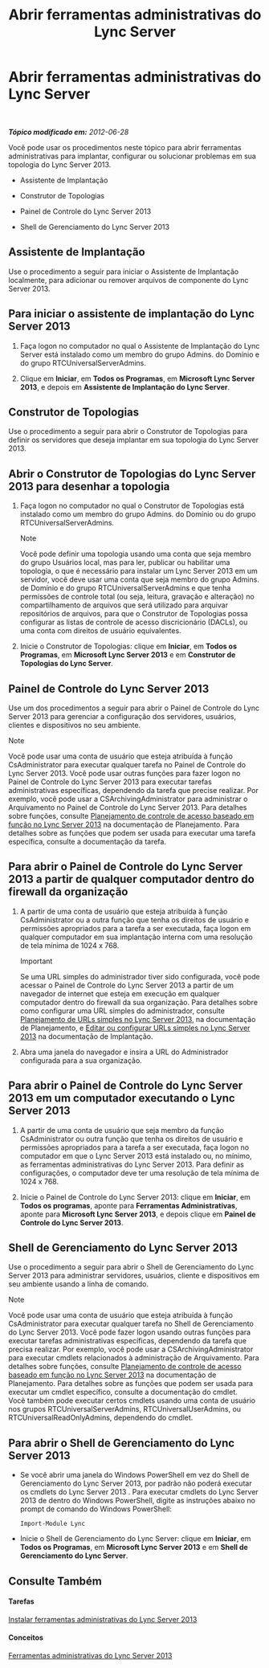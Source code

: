﻿---
title: Abrir ferramentas administrativas do Lync Server
TOCTitle: Abrir ferramentas administrativas do Lync Server
ms:assetid: 8c58de94-9e0a-4368-9e14-9afcaa1142d0
ms:mtpsurl: https://technet.microsoft.com/pt-br/library/Gg195741(v=OCS.15)
ms:contentKeyID: 49307389
ms.date: 05/19/2016
mtps_version: v=OCS.15
ms.translationtype: HT
---

# Abrir ferramentas administrativas do Lync Server

 

_**Tópico modificado em:** 2012-06-28_

Você pode usar os procedimentos neste tópico para abrir ferramentas administrativas para implantar, configurar ou solucionar problemas em sua topologia do Lync Server 2013.

  - Assistente de Implantação

  - Construtor de Topologias

  - Painel de Controle do Lync Server 2013

  - Shell de Gerenciamento do Lync Server 2013

## Assistente de Implantação

Use o procedimento a seguir para iniciar o Assistente de Implantação localmente, para adicionar ou remover arquivos de componente do Lync Server 2013.

## Para iniciar o assistente de implantação do Lync Server 2013

1.  Faça logon no computador no qual o Assistente de Implantação do Lync Server está instalado como um membro do grupo Admins. do Domínio e do grupo RTCUniversalServerAdmins.

2.  Clique em **Iniciar**, em **Todos os Programas**, em **Microsoft Lync Server 2013**, e depois em **Assistente de Implantação do Lync Server**.

## Construtor de Topologias

Use o procedimento a seguir para abrir o Construtor de Topologias para definir os servidores que deseja implantar em sua topologia do Lync Server 2013.

## Abrir o Construtor de Topologias do Lync Server 2013 para desenhar a topologia

1.  Faça logon no computador no qual o Construtor de Topologias está instalado como um membro do grupo Admins. do Domínio ou do grupo RTCUniversalServerAdmins.
    
    > [!note]  
    > Você pode definir uma topologia usando uma conta que seja membro do grupo Usuários local, mas para ler, publicar ou habilitar uma topologia, o que é necessário para instalar um Lync Server 2013 em um servidor, você deve usar uma conta que seja membro do grupo Admins. de Domínio e do grupo RTCUniversalServerAdmins e que tenha permissões de controle total (ou seja, leitura, gravação e alteração) no compartilhamento de arquivos que será utilizado para arquivar repositórios de arquivos, para que o Construtor de Topologias possa configurar as listas de controle de acesso discricionário (DACLs), ou uma conta com direitos de usuário equivalentes.

2.  Inicie o Construtor de Topologias: clique em **Iniciar**, em **Todos os Programas**, em **Microsoft Lync Server 2013** e em **Construtor de Topologias do Lync Server**.

## Painel de Controle do Lync Server 2013

Use um dos procedimentos a seguir para abrir o Painel de Controle do Lync Server 2013 para gerenciar a configuração dos servidores, usuários, clientes e dispositivos no seu ambiente.

> [!note]  
> Você pode usar uma conta de usuário que esteja atribuída à função CsAdministrator para executar qualquer tarefa no Painel de Controle do Lync Server 2013. Você pode usar outras funções para fazer logon no Painel de Controle do Lync Server 2013 para executar tarefas administrativas específicas, dependendo da tarefa que precise realizar. Por exemplo, você pode usar a CSArchivingAdministrator para administrar o Arquivamento no Painel de Controle do Lync Server 2013. Para detalhes sobre funções, consulte <a href="lync-server-2013-planning-for-role-based-access-control.md">Planejamento de controle de acesso baseado em função no Lync Server 2013</a> na documentação de Planejamento. Para detalhes sobre as funções que podem ser usada para executar uma tarefa específica, consulte a documentação da tarefa.

## Para abrir o Painel de Controle do Lync Server 2013 a partir de qualquer computador dentro do firewall da organização

1.  A partir de uma conta de usuário que esteja atribuída à função CsAdministrator ou a outra função que tenha os direitos de usuário e permissões apropriados para a tarefa a ser executada, faça logon em qualquer computador em sua implantação interna com uma resolução de tela mínima de 1024 x 768.
    
    > [!important]  
    > Se uma URL simples do administrador tiver sido configurada, você pode acessar o Painel de Controle do Lync Server 2013 a partir de um navegador de internet que esteja em execução em qualquer computador dentro do firewall da sua organização. Para detalhes sobre como configurar uma URL simples do administrador, consulte <a href="lync-server-2013-planning-for-simple-urls.md">Planejamento de URLs simples no Lync Server 2013</a>, na documentação de Planejamento, e <a href="lync-server-2013-edit-or-configure-simple-urls.md">Editar ou configurar URLs simples no Lync Server 2013</a> na documentação de Implantação.

2.  Abra uma janela do navegador e insira a URL do Administrador configurada para a sua organização.

## Para abrir o Painel de Controle do Lync Server 2013 em um computador executando o Lync Server 2013

1.  A partir de uma conta de usuário que seja membro da função CsAdministrator ou outra função que tenha os direitos de usuário e permissões apropriados para a tarefa a ser executada, faça logon no computador em que o Lync Server 2013 está instalado ou, no mínimo, as ferramentas administrativas do Lync Server 2013. Para definir as configurações, o computador deve ter uma resolução de tela mínima de 1024 x 768.

2.  Inicie o Painel de Controle do Lync Server 2013: clique em **Iniciar**, em **Todos os programas**, aponte para **Ferramentas Administrativas**, aponte para **Microsoft Lync Server 2013**, e depois clique em **Painel de Controle do Lync Server 2013**.

## Shell de Gerenciamento do Lync Server 2013

Use o procedimento a seguir para abrir o Shell de Gerenciamento do Lync Server 2013 para administrar servidores, usuários, cliente e dispositivos em seu ambiente usando a linha de comando.

> [!note]  
> Você pode usar uma conta de usuário que esteja atribuída à função CsAdministrator para executar qualquer tarefa no Shell de Gerenciamento do Lync Server 2013. Você pode fazer logon usando outras funções para executar tarefas administrativas específicas, dependendo da tarefa que precisa realizar. Por exemplo, você pode usar a CSArchivingAdministrator para executar cmdlets relacionados à administração de Arquivamento. Para detalhes sobre funções, consulte <a href="lync-server-2013-planning-for-role-based-access-control.md">Planejamento de controle de acesso baseado em função no Lync Server 2013</a> na documentação de Planejamento. Para detalhes sobre as funções que podem ser usada para executar um cmdlet específico, consulte a documentação do cmdlet.<br />Você também pode executar certos cmdlets usando uma conta de usuário nos grupos RTCUniversalServerAdmins, RTCUniversalUserAdmins, ou RTCUniversalReadOnlyAdmins, dependendo do cmdlet.

## Para abrir o Shell de Gerenciamento do Lync Server 2013

  - Se você abrir uma janela do Windows PowerShell em vez do Shell de Gerenciamento do Lync Server 2013, por padrão não poderá executar os cmdlets do Lync Server 2013 . Para executar cmdlets do Lync Server 2013 de dentro do Windows PowerShell, digite as instruções abaixo no prompt de comando do Windows PowerShell:
    
    `Import-Module Lync`

  - Inicie o Shell de Gerenciamento do Lync Server: clique em **Iniciar**, em **Todos os Programas**, em **Microsoft Lync Server 2013** e em **Shell de Gerenciamento do Lync Server**.

## Consulte Também

#### Tarefas

[Instalar ferramentas administrativas do Lync Server 2013](lync-server-2013-install-lync-server-administrative-tools.md)  

#### Conceitos

[Ferramentas administrativas do Lync Server 2013](lync-server-2013-lync-server-administrative-tools.md)

